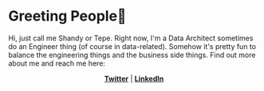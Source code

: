 # Greeting People👋


[//]: <> (This is also a comment.)

Hi, just call me Shandy or Tepe. Right now, I'm a Data Architect sometimes do an Engineer thing (of course in data-related). Somehow it's pretty fun to balance the engineering things and the business side things. Find out more about me and reach me here:

<p align="center">
  <strong><a href="https://twitter.com/shandytepe">Twitter</a></strong> |
  <strong><a href="https://www.linkedin.com/in/shandytp/">LinkedIn</a></strong>
</p>



